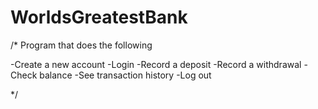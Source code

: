 # WorldsGreatestBank

/* Program that does the following

-Create a new account
-Login
-Record a deposit
-Record a withdrawal
-Check balance
-See transaction history
-Log out

*/
